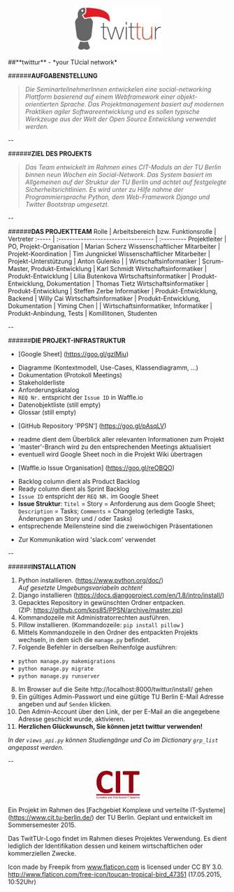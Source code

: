 <p align="center">
 <img src="https://github.com/kps85/PPSN/blob/master/twittur/static/img/twittur_logo.JPG" alt="twittur - your TUcial network" width="200">
</p>
##**twittur** - *your TUcial network*

######**AUFGABENSTELLUNG**
>*Die SeminarteilnehmerInnen entwickelen eine social-networking Plattform basierend auf einem Webframework einer objekt-orientierten Sprache. Das Projektmanagement basiert auf modernen Praktiken agiler Softwareentwicklung und es sollen typische Werkzeuge aus der Welt der Open Source Entwicklung verwendet werden.*

--

######**ZIEL DES PROJEKTS**
>*Das Team entwickelt im Rahmen eines CIT-Moduls an der TU Berlin binnen neun Wochen ein Social-Network. Das System basiert im Allgemeinen auf der Struktur der TU Berlin und achtet auf festgelegte Sicherheitsrichtlinien. Es wird unter zu Hilfe nahme der Programmiersprache Python, dem Web-Framework Django und Twitter Bootstrap umgesetzt.*

--

######**DAS PROJEKTTEAM**
Rolle | Arbeitsbereich bzw. Funktionsrolle | Vertreter
:----- | :---------------------------------- | :---------
Projektleiter | PO, Projekt-Organisation | Marian Scherz
Wissenschaftlicher Mitarbeiter | Projekt-Koordination | Tim Jungnickel
Wissenschaftlicher Mitarbeiter | Projekt-Unterstützung | Anton Gulenko
 |  | 
Wirtschaftsinformatiker | Scrum-Master, Produkt-Entwicklung | Karl Schmidt
Wirtschaftsinformatiker | Produkt-Entwicklung | Lilia Butenkova
Wirtschaftsinformatiker | Produkt-Entwicklung, Dokumentation | Thomas Tietz
Wirtschaftsinformatiker | Produkt-Entwicklung | Steffen Zerbe
Informatiker | Produkt-Entwicklung, Backend | Willy Cai
Wirtschaftsinformatiker | Produkt-Entwicklung, Dokumentation | Yiming Chen
 |  | 
Wirtschaftsinformatiker, Informatiker | Produkt-Anbindung, Tests | Komillitonen, Studenten

--

######**DIE PROJEKT-INFRASTRUKTUR**
* [Google Sheet] (https://goo.gl/gzIMiu)
 - Diagramme (Kontextmodell, Use-Cases, Klassendiagramm, ...)
 - Dokumentation (Protokoll Meetings)
 - Stakeholderliste
 - Anforderungskatalog
  - `REQ Nr.` entspricht der `Issue ID` in Waffle.io
 - Datenobjektliste (still empty)
 - Glossar (still empty)
* [GitHub Repository 'PPSN'] (https://goo.gl/pAsqLV)
 - readme dient dem Überblick aller relevanten Informationen zum Projekt
 - 'master'-Branch wird zu den entsprechenden Meetings aktualisiert
 - eventuell wird Google Sheet noch in die Projekt Wiki übertragen
* [Waffle.io Issue Organisation] (https://goo.gl/reOBQO)
 - Backlog column dient als Product Backlog
 - Ready column dient als Sprint Backlog
 - `Issue ID` entspricht der `REQ NR.` im Google Sheet
 - **Issue Struktur**: `Titel` = Story = Anforderung aus dem Google Sheet; `Description` = Tasks; `Comments` = Changelog (erledigte Tasks, Änderungen an Story und / oder Tasks)
 - entsprechende Meilensteine sind die zweiwöchigen Präsentationen
* Zur Kommunikation wird 'slack.com' verwendet

--

######**INSTALLATION**
01. Python installieren. (https://www.python.org/doc/)  
   *Auf gesetzte Umgebungsvariabeln achten!*
02. Django installieren (https://docs.djangoproject.com/en/1.8/intro/install/)
03. Gepacktes Repository in gewünschten Ordner entpacken.  
   (ZIP: https://github.com/kps85/PPSN/archive/master.zip)
04. Kommandozeile mit Administratorrechten ausführen.
05. Pillow installieren. (Kommandozeile: `pip install pillow` )
06. Mittels Kommandozeile in den Ordner des entpackten Projekts wechseln, in dem sich die `manage.py` befindet.
07. Folgende Befehler in derselben Reihenfolge ausführen:  
   - `python manage.py makemigrations`    
   - `python manage.py migrate`    
   - `python manage.py runserver`    
08. Im Browser auf die Seite http://localhost:8000/twittur/install/ gehen
09. Ein gültiges Admin-Passwort und eine gültige TU Berlin E-Mail Adresse angeben und auf `Senden` klicken.
10. Den Admin-Account über den Link, der per E-Mail an die angegebene Adresse geschickt wurde, aktivieren.
11. **Herzlichen Glückwunsch, Sie können jetzt twittur verwenden!**

*In der `views_api.py` können Studiengänge und Co im Dictionary `grp_list` angepasst werden.*

--

<p align="center">
 <img src="https://github.com/kps85/PPSN/blob/master/twittur/static/img/cit_logo.jpg" alt="Complex and Distributed IT Systems" width="100">
</p>

Ein Projekt im Rahmen des [Fachgebiet Komplexe und verteilte IT-Systeme] (https://www.cit.tu-berlin.de/) der TU Berlin. Geplant und entwickelt im Sommersemester 2015.

Das TwitTUr-Logo findet im Rahmen dieses Projektes Verwendung. Es dient lediglich der Identifikation dessen und keinem wirtschaftlichen oder kommerziellen Zwecke.

Icon made by Freepik from www.flaticon.com is licensed under CC BY 3.0. http://www.flaticon.com/free-icon/toucan-tropical-bird_47351 (17.05.2015, 10:52Uhr)
